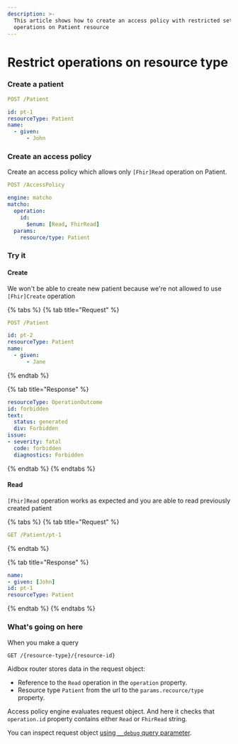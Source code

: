```yaml
---
description: >-
  This article shows how to create an access policy with restricted set of
  operations on Patient resource
---
```


# Restrict operations on resource type

### Create a patient

```yaml
POST /Patient

id: pt-1
resourceType: Patient
name:
  - given:
      - John
```

### Create an access policy

Create an access policy which allows only `[Fhir]Read` operation on Patient.

```yaml
POST /AccessPolicy

engine: matcho
matcho:
  operation:
    id:
      $enum: [Read, FhirRead]
  params:
    resource/type: Patient
```

### Try it

#### Create

We won't be able to create new patient because we're not allowed to use `[Fhir]Create` operation

{% tabs %}
{% tab title="Request" %}
```yaml
POST /Patient

id: pt-2
resourceType: Patient
name:
  - given:
      - Jane
```
{% endtab %}

{% tab title="Response" %}
```yaml
resourceType: OperationOutcome
id: forbidden
text:
  status: generated
  div: Forbidden
issue:
- severity: fatal
  code: forbidden
  diagnostics: Forbidden
```
{% endtab %}
{% endtabs %}

#### Read

`[Fhir]Read` operation works as expected and you are able to read previously created patient

{% tabs %}
{% tab title="Request" %}
```yaml
GET /Patient/pt-1
```
{% endtab %}

{% tab title="Response" %}
```yaml
name:
- given: [John]
id: pt-1
resourceType: Patient
```
{% endtab %}
{% endtabs %}

### What's going on here

When you make a query

```
GET /{resource-type}/{resource-id}
```

Aidbox router stores data in the request object:

* Reference to the `Read` operation in the `operation` property.
* Resource type `Patient` from the url to the `params.recource/type` property.

Access policy engine evaluates request object. And here it checks that `operation.id` property contains either `Read` or `FhirRead` string.

You can inspect request object [using `__debug` query parameter](debug.md#__debug-query-string-parameter).
